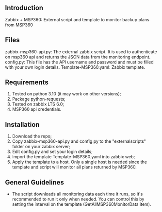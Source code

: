 ## Introduction
Zabbix + MSP360: External script and template to monitor backup plans from MSP360

## Files
zabbix-msp360-api.py: The external zabbix script. It is used to authenticate on msp360 api and returns the JSON data from the monitoring endpoint.
config.py: This file has the API username and password and must be filled with your own login details.
Template-MSP360.yaml: Zabbix template.

## Requirements
1. Tested on python 3.10 (it may work on other versions);
2. Package python-requests;
3. Tested on zabbix LTS 6.0;
4. MSP360 api credentials.

## Installation
1. Download the repo;
2. Copy zabbix-msp360-api.py and config.py to the "externalscripts" folder on your zabbix server;
3. Edit config.py and set your login details;
4. Import the template Template-MSP360.yaml into zabbix web;
5. Apply the template to a host. Only a single host is needed since the template and script will monitor all plans returned by MSP360.

## General Guidelines
* The script downloads all monitoring data each time it runs, so it's recommended to run it only when needed. You can control this by setting the interval on the template (GetAllMSP360MonitorData item).



